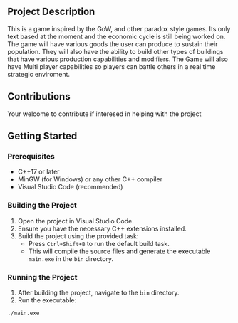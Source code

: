 
## Project Description
This is a game inspired by the GoW, and other paradox style games. Its only text based at the moment and the economic cycle is still being worked on. 
The game will have various goods the user can produce to sustain their population. They will also have the ability to build other types of buildings that have 
various production capabilities and modifiers. The Game will also have Multi player capabilities so players can battle others in a real time strategic enviroment.

## Contributions
Your welcome to contribute if interesed in helping with the project

## Getting Started

### Prerequisites

- C++17 or later
- MinGW (for Windows) or any other C++ compiler
- Visual Studio Code (recommended)

### Building the Project

1. Open the project in Visual Studio Code.
2. Ensure you have the necessary C++ extensions installed.
3. Build the project using the provided task:
    - Press `Ctrl+Shift+B` to run the default build task.
    - This will compile the source files and generate the executable `main.exe` in the `bin` directory.

### Running the Project

1. After building the project, navigate to the `bin` directory.
2. Run the executable:

```sh
./main.exe
